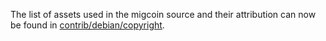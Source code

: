 The list of assets used in the migcoin source and their attribution can now be found in [contrib/debian/copyright](../contrib/debian/copyright).
